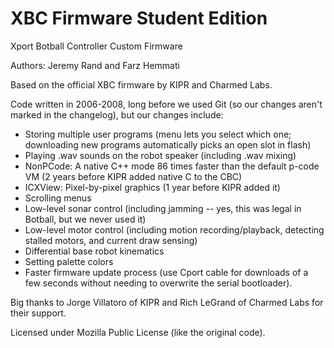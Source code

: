 XBC Firmware Student Edition
============================

Xport Botball Controller Custom Firmware

Authors: Jeremy Rand and Farz Hemmati

Based on the official XBC firmware by KIPR and Charmed Labs.

Code written in 2006-2008, long before we used Git (so our changes aren't marked in the changelog), but our changes include:

* Storing multiple user programs (menu lets you select which one; downloading new programs automatically picks an open slot in flash)
* Playing .wav sounds on the robot speaker (including .wav mixing)
* NonPCode: A native C++ mode 86 times faster than the default p-code VM (2 years before KIPR added native C to the CBC)
* ICXView: Pixel-by-pixel graphics (1 year before KIPR added it)
* Scrolling menus
* Low-level sonar control (including jamming -- yes, this was legal in Botball, but we never used it)
* Low-level motor control (including motion recording/playback, detecting stalled motors, and current draw sensing)
* Differential base robot kinematics
* Setting palette colors
* Faster firmware update process (use Cport cable for downloads of a few seconds without needing to overwrite the serial bootloader).

Big thanks to Jorge Villatoro of KIPR and Rich LeGrand of Charmed Labs for their support.

Licensed under Mozilla Public License (like the original code).
